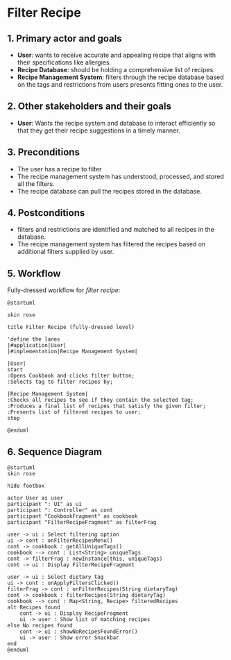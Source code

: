 # Filter Recipe

## 1. Primary actor and goals
* __User__: wants to receive accurate and appealing recipe that aligns with their specifications like allergies.
* __Recipe Database__: should be holding a comprehensive list of recipes.
* __Recipe Management System__:  filters through the recipe database based on the tags and restrictions from users presents fitting ones to the user.


## 2. Other stakeholders and their goals

* __User__: Wants the recipe system and database to interact efficiently so that they get their recipe suggestions in a timely manner.



## 3. Preconditions
* The user has a recipe to filter
* The recipe management system has understood, processed, and stored all the filters.
* The recipe database can pull the recipes stored in the database.

## 4. Postconditions

* filters and restrictions are identified and matched to all recipes in the database.
* The recipe management system has filtered the recipes based on additional filters supplied by user.


## 5. Workflow

Fully-dressed workflow for _filter recipe_:

```plantuml
@startuml

skin rose

title Filter Recipe (fully-dressed level)

'define the lanes
|#application|User|
|#implementation|Recipe Management System|

|User|
start
:Opens Cookbook and clicks filter button;
:Selects tag to filter recipes by;

|Recipe Management System|
:Checks all recipes to see if they contain the selected tag;
:Produces a final list of recipes that satisfy the given filter;
:Presents list of filtered recipes to user;
stop

@enduml
```
## 6. Sequence Diagram

```plantuml
@startuml
skin rose

hide footbox

actor User as user
participant ": UI" as ui
participant ": Controller" as cont
participant "CookbookFragment" as cookbook
participant "FilterRecipeFragment" as filterFrag

user -> ui : Select filtering option
ui -> cont : onFilterRecipesMenu()
cont -> cookbook : getAllUniqueTags()
cookbook --> cont : List<String> uniqueTags
cont -> filterFrag : newInstance(this, uniqueTags)
cont -> ui : Display FilterRecipeFragment

user -> ui : Select dietary tag
ui -> cont : onApplyFiltersClicked()
filterFrag -> cont : onFilterRecipes(String dietaryTag)
cont -> cookbook : filterRecipes(String dietaryTag)
cookbook --> cont : Map<String, Recipe> filteredRecipes
alt Recipes found
    cont -> ui : Display RecipeFragment
    ui -> user : Show list of matching recipes
else No recipes found
    cont -> ui : showNoRecipesFoundError()
    ui -> user : Show error Snackbar
end
@enduml
```


